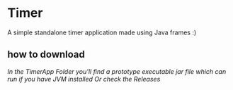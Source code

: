 # Timer
A simple standalone timer application made using Java frames :)

## how to download 

*In the TimerApp Folder you'll find a prototype executable jar file which can run if you have JVM installed Or check the Releases* 
